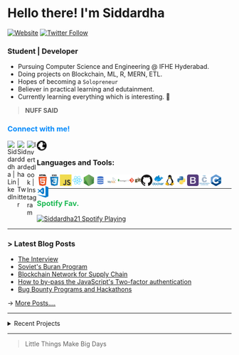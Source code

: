 <h1> Hello there! I'm Siddardha </h1>

[![Website](https://img.shields.io/website?label=TwentiesThoughts.com&style=for-the-badge&url=https%3A%2F%2Ftwentiesthoughts.com)](https://twentiesthoughts.com)
[![Twitter Follow](https://img.shields.io/twitter/follow/Sidddardha?color=1DA1F2&logo=twitter&style=for-the-badge)](https://twitter.com/intent/follow?original_referer=https%3A%2F%2Fgithub.com%2FSiddardha21&screen_name=Siddardha)

### Student | Developer 

-  Pursuing Computer Science and Engineering @ IFHE Hyderabad.
-  Doing projects on Blockchain, ML, R, MERN, ETL.
-  Hopes of becoming a `Solopreneur`
-  Believer in practical learning and edutainment.
-  Currently learning everything which is interesting. 🤣

> **NUFF SAID**

<h3><font color="#008AFC">Connect with me!</font></h3>

[<img align="left" alt="Siddardha | LinkedIn" width="22px" src="https://cdn.jsdelivr.net/npm/simple-icons@v3/icons/linkedin.svg" />][linkedin]
[<img align="left" alt="Sidddardha | Twitter" width="22px" src="https://cdn.jsdelivr.net/npm/simple-icons@v3/icons/twitter.svg" />][twitter]
[<img align="left" alt="Invertedlook | Instagram" width="22px" src="https://cdn.jsdelivr.net/npm/simple-icons@v3/icons/instagram.svg" />][instagram]
[<img align="left" alt="TwentiesThoughts.com" width="22px" src="https://raw.githubusercontent.com/iconic/open-iconic/master/svg/globe.svg" />][website]

<br />

### Languages and Tools:

<img align="left" alt="HTML5" width="26px" src="https://raw.githubusercontent.com/github/explore/80688e429a7d4ef2fca1e82350fe8e3517d3494d/topics/html/html.png" />
<img align="left" alt="CSS3" width="26px" src="https://raw.githubusercontent.com/github/explore/80688e429a7d4ef2fca1e82350fe8e3517d3494d/topics/css/css.png" />
<img align="left" alt="JavaScript" width="26px" src="https://raw.githubusercontent.com/github/explore/80688e429a7d4ef2fca1e82350fe8e3517d3494d/topics/javascript/javascript.png" />
<img align="left" alt="React" width="26px" src="https://raw.githubusercontent.com/github/explore/80688e429a7d4ef2fca1e82350fe8e3517d3494d/topics/react/react.png" />
<img align="left" alt="Node.js" width="26px" src="https://raw.githubusercontent.com/github/explore/80688e429a7d4ef2fca1e82350fe8e3517d3494d/topics/nodejs/nodejs.png" />
<img align="left" alt="SQL" width="26px" src="https://raw.githubusercontent.com/github/explore/80688e429a7d4ef2fca1e82350fe8e3517d3494d/topics/sql/sql.png" />
<img align="left" alt="MySQL" width="26px" src="https://raw.githubusercontent.com/github/explore/80688e429a7d4ef2fca1e82350fe8e3517d3494d/topics/mysql/mysql.png" />
<img align="left" alt="MongoDB" width="26px" src="https://raw.githubusercontent.com/github/explore/80688e429a7d4ef2fca1e82350fe8e3517d3494d/topics/mongodb/mongodb.png" />
<img align="left" alt="Git" width="26px" src="https://raw.githubusercontent.com/github/explore/80688e429a7d4ef2fca1e82350fe8e3517d3494d/topics/git/git.png" />
<img align="left" alt="GitHub" width="26px" src="https://raw.githubusercontent.com/github/explore/78df643247d429f6cc873026c0622819ad797942/topics/github/github.png" />
<img align="left" alt="Terminal" width="26px" src="https://raw.githubusercontent.com/github/explore/80688e429a7d4ef2fca1e82350fe8e3517d3494d/topics/docker/docker.png" />
<img align="left" alt="Terminal" width="26px" src="https://raw.githubusercontent.com/github/explore/80688e429a7d4ef2fca1e82350fe8e3517d3494d/topics/linux/linux.png" />
<img align="left" alt="Terminal" width="26px" src="https://raw.githubusercontent.com/github/explore/80688e429a7d4ef2fca1e82350fe8e3517d3494d/topics/python/python.png" />
<img align="left" alt="Terminal" width="26px" src="https://raw.githubusercontent.com/github/explore/80688e429a7d4ef2fca1e82350fe8e3517d3494d/topics/bootstrap/bootstrap.png" />
<img align="left" alt="Terminal" width="26px" src="https://raw.githubusercontent.com/github/explore/80688e429a7d4ef2fca1e82350fe8e3517d3494d/topics/c/c.png" />
<img align="left" alt="Terminal" width="26px" src="https://raw.githubusercontent.com/github/explore/80688e429a7d4ef2fca1e82350fe8e3517d3494d/topics/cpp/cpp.png" />
<img align="left" alt="Visual Studio Code" width="26px" src="https://raw.githubusercontent.com/github/explore/80688e429a7d4ef2fca1e82350fe8e3517d3494d/topics/visual-studio-code/visual-studio-code.png" />

<br />

---
<h3><font color="#1DB954">Spotify Fav.</font></h3>

[<img src="https://now-playing-codestackr.vercel.app/api/spotify-playing" alt="Siddardha21 Spotify Playing" width="350" />](https://open.spotify.com/track/1jbLkcfE9VrWI3wCZaZU61?si=0SLRKlWBTp6Xb1xhmYIlqg) 

---

### > Latest Blog Posts

<!-- BLOG-POST-LIST:START -->
- [The Interview](https://www.twentiesthoughts.com/post/the-interview)
- [Soviet's Buran Program](https://www.twentiesthoughts.com/post/the-soviet-s-buran-program)
- [Blockchain Network for Supply Chain](https://www.twentiesthoughts.com/post/blockchain-network-for-supply-chain)
- [How to by-pass the JavaScript's Two-factor authentication](https://www.twentiesthoughts.com/post/can-you-bypass-the-javascript-s-two-factor-authentication)
- [Bug Bounty Programs and Hackathons](https://www.twentiesthoughts.com/post/bug-bounty-programs-hackathons)
<!-- BLOG-POST-LIST:END -->

-> [More Posts....](https://www.twentiesthoughts.com/)

---

<details>
  <summary>Recent Projects</summary>
  
<!--START_SECTION:activity-->
1. Online Shopping Website with two payment gateways `in progress....` 
2. Built a Table Reservation Website with Bootstrap 4.
3. ETL with Talend, Informatica, and Pentaho `in progress....`
4. Created a custom Token (LSToken) & a Voting Decentralized Application. `still working on the front end`
5. IOT Blockchain Network for Supply Chain. 
6. Watson Assistant `in progress....`
<!--END_SECTION:activity-->

</details>

---
>Little Things Make Big Days




[website]: https://www.twentiesthoughts.com/
[twitter]: https://twitter.com/Sidddardha
[instagram]: https://www.instagram.com/invertedlook/
[linkedin]: https://www.linkedin.com/in/sidddardha/
